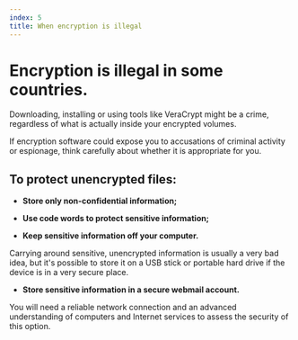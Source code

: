 ```yaml
---
index: 5
title: When encryption is illegal
---
```

# Encryption is illegal in some countries. 

Downloading, installing or using tools like VeraCrypt might be a crime, regardless of what is actually inside your encrypted volumes. 

If encryption software could expose you to accusations of criminal activity or espionage, think carefully about whether it is appropriate for you.

## To protect unencrypted files: 

*   **Store only non-confidential information;**

*   **Use code words to protect sensitive information;**

*   **Keep sensitive information off your computer.** 

Carrying around sensitive, unencrypted information is usually a very bad idea, but it's possible to store it on a USB stick or portable hard drive if the device is in a very secure place. 

*   **Store sensitive information in a secure webmail account.**

You will need a reliable network connection and an advanced understanding of computers and Internet services to assess the security of this option.